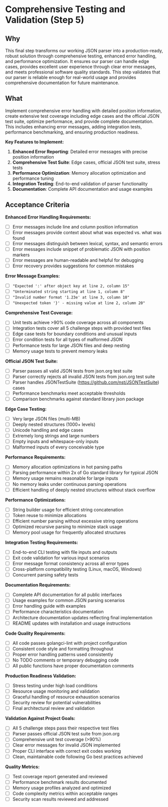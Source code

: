 # Comprehensive Testing and Validation (Step 5)

## Why

This final step transforms our working JSON parser into a production-ready, robust solution through comprehensive testing, enhanced error handling, and performance optimization. It ensures our parser can handle edge cases, provides excellent user experience through clear error messages, and meets professional software quality standards. This step validates that our parser is reliable enough for real-world usage and provides comprehensive documentation for future maintenance.

## What

Implement comprehensive error handling with detailed position information, create extensive test coverage including edge cases and the official JSON test suite, optimize performance, and provide complete documentation. This includes enhancing error messages, adding integration tests, performance benchmarking, and ensuring production readiness.

**Key Features to Implement:**
1. **Enhanced Error Reporting**: Detailed error messages with precise position information
2. **Comprehensive Test Suite**: Edge cases, official JSON test suite, stress tests
3. **Performance Optimization**: Memory allocation optimization and performance tuning
4. **Integration Testing**: End-to-end validation of parser functionality
5. **Documentation**: Complete API documentation and usage examples

## Acceptance Criteria

**Enhanced Error Handling Requirements:**
- [ ] Error messages include line and column position information
- [ ] Error messages provide context about what was expected vs. what was found
- [ ] Error messages distinguish between lexical, syntax, and semantic errors
- [ ] Error messages include snippet of problematic JSON with position markers
- [ ] Error messages are human-readable and helpful for debugging
- [ ] Error recovery provides suggestions for common mistakes

**Error Message Examples:**
- [ ] `"Expected ':' after object key at line 2, column 15"`
- [ ] `"Unterminated string starting at line 1, column 8"`
- [ ] `"Invalid number format '1.23e' at line 3, column 10"`
- [ ] `"Unexpected token '}' - missing value at line 2, column 20"`

**Comprehensive Test Coverage:**
- [ ] Unit tests achieve >90% code coverage across all components
- [ ] Integration tests cover all 5 challenge steps with provided test files
- [ ] Edge case tests for boundary conditions and unusual inputs
- [ ] Error condition tests for all types of malformed JSON
- [ ] Performance tests for large JSON files and deep nesting
- [ ] Memory usage tests to prevent memory leaks

**Official JSON Test Suite:**
- [ ] Parser passes all valid JSON tests from json.org test suite
- [ ] Parser correctly rejects all invalid JSON tests from json.org test suite
- [ ] Parser handles JSONTestSuite (https://github.com/nst/JSONTestSuite) cases
- [ ] Performance benchmarks meet acceptable thresholds
- [ ] Comparison benchmarks against standard library json package

**Edge Case Testing:**
- [ ] Very large JSON files (multi-MB)
- [ ] Deeply nested structures (1000+ levels)
- [ ] Unicode handling and edge cases
- [ ] Extremely long strings and large numbers
- [ ] Empty inputs and whitespace-only inputs
- [ ] Malformed inputs of every conceivable type

**Performance Requirements:**
- [ ] Memory allocation optimizations in hot parsing paths
- [ ] Parsing performance within 2x of Go standard library for typical JSON
- [ ] Memory usage remains reasonable for large inputs
- [ ] No memory leaks under continuous parsing operations
- [ ] Efficient handling of deeply nested structures without stack overflow

**Performance Optimizations:**
- [ ] String builder usage for efficient string concatenation
- [ ] Token reuse to minimize allocations
- [ ] Efficient number parsing without excessive string operations
- [ ] Optimized recursive parsing to minimize stack usage
- [ ] Memory pool usage for frequently allocated structures

**Integration Testing Requirements:**
- [ ] End-to-end CLI testing with file inputs and outputs
- [ ] Exit code validation for various input scenarios
- [ ] Error message format consistency across all error types
- [ ] Cross-platform compatibility testing (Linux, macOS, Windows)
- [ ] Concurrent parsing safety tests

**Documentation Requirements:**
- [ ] Complete API documentation for all public interfaces
- [ ] Usage examples for common JSON parsing scenarios
- [ ] Error handling guide with examples
- [ ] Performance characteristics documentation
- [ ] Architecture documentation updates reflecting final implementation
- [ ] README updates with installation and usage instructions

**Code Quality Requirements:**
- [ ] All code passes golangci-lint with project configuration
- [ ] Consistent code style and formatting throughout
- [ ] Proper error handling patterns used consistently
- [ ] No TODO comments or temporary debugging code
- [ ] All public functions have proper documentation comments

**Production Readiness Validation:**
- [ ] Stress testing under high load conditions
- [ ] Resource usage monitoring and validation
- [ ] Graceful handling of resource exhaustion scenarios
- [ ] Security review for potential vulnerabilities
- [ ] Final architectural review and validation

**Validation Against Project Goals:**
- [ ] All 5 challenge steps pass their respective test files
- [ ] Parser passes official JSON test suite from json.org
- [ ] Comprehensive unit test coverage (>90%)
- [ ] Clear error messages for invalid JSON implemented
- [ ] Proper CLI interface with correct exit codes working
- [ ] Clean, maintainable code following Go best practices achieved

**Quality Metrics:**
- [ ] Test coverage report generated and reviewed
- [ ] Performance benchmark results documented
- [ ] Memory usage profiles analyzed and optimized
- [ ] Code complexity metrics within acceptable ranges
- [ ] Security scan results reviewed and addressed
